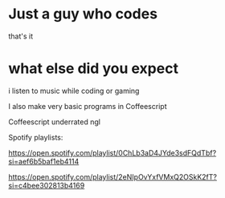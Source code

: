 # Just a guy who codes

that's it

# what else did you expect

i listen to music while coding or gaming

I also make very basic programs in Coffeescript

Coffeescript underrated ngl

Spotify playlists:

https://open.spotify.com/playlist/0ChLb3aD4JYde3sdFQdTbf?si=aef6b5baf1eb4114

https://open.spotify.com/playlist/2eNIpOvYxfVMxQ2OSkK2fT?si=c4bee302813b4169
